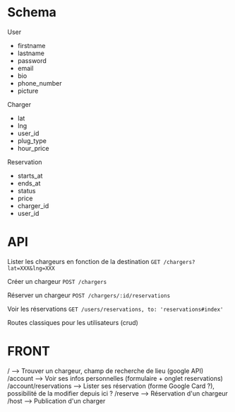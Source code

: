 Schema
======

User
  - firstname
  - lastname
  - password
  - email
  - bio
  - phone_number
  - picture

Charger
  - lat
  - lng
  - user_id
  - plug_type
  - hour_price

Reservation
  - starts_at
  - ends_at
  - status
  - price
  - charger_id
  - user_id


API
===

Lister les chargeurs en fonction de la destination
 `GET /chargers?lat=XXX&lng=XXX`

Créer un chargeur
 `POST /chargers`

Réserver un chargeur
 `POST /chargers/:id/reservations`

Voir les réservations
 `GET /users/reservations, to: 'reservations#index'`

Routes classiques pour les utilisateurs (crud)

FRONT
=====

 / --> Trouver un chargeur, champ de recherche de lieu (google API)
 /account --> Voir ses infos personnelles (formulaire + onglet reservations)
 /account/reservations --> Lister ses réservation (forme Google Card ?), possibilité de la modifier depuis ici ?
 /reserve --> Réservation d'un chargeur
 /host --> Publication d'un charger


